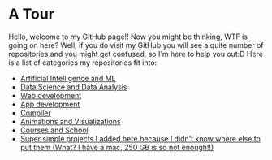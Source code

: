 # A Tour
Hello, welcome to my GitHub page!! Now you might be thinking, WTF is going on here? Well, if you do visit my GitHub you will see a quite number of repositories and you might get confused, so I'm here to help you out:D
Here is a list of categories my repositories fit into:
* [Artificial Intelligence and ML]()
* [Data Science and Data Analysis]()
* [Web development]()
* [App development]()
* [Compiler]()
* [Animations and Visualizations]()
* [Courses and School]()
* [Super simple projects I added here because I didn't know where else to put them (What? I have a mac, 250 GB is so not enough!!)]()
